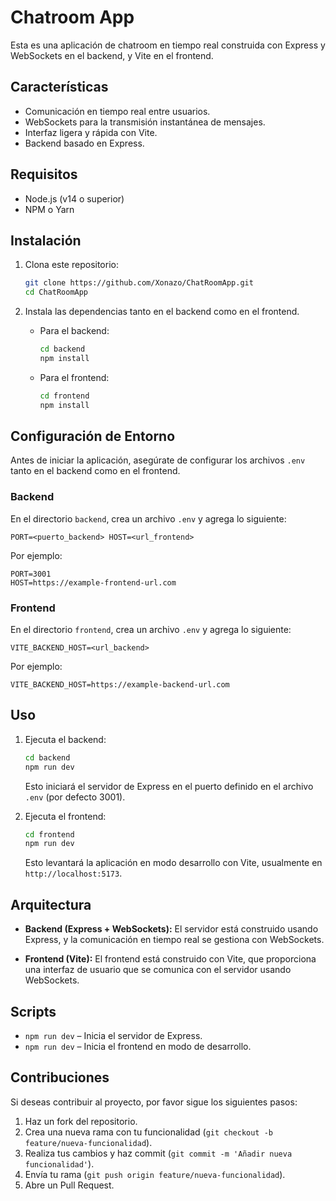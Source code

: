 # Chatroom App

Esta es una aplicación de chatroom en tiempo real construida con Express y WebSockets en el backend, y Vite en el frontend.

## Características

- Comunicación en tiempo real entre usuarios.
- WebSockets para la transmisión instantánea de mensajes.
- Interfaz ligera y rápida con Vite.
- Backend basado en Express.

## Requisitos

- Node.js (v14 o superior)
- NPM o Yarn

## Instalación

1. Clona este repositorio:

    ```bash
    git clone https://github.com/Xonazo/ChatRoomApp.git
    cd ChatRoomApp
    ```

2. Instala las dependencias tanto en el backend como en el frontend.

    - Para el backend:
      ```bash
      cd backend
      npm install
      ```

    - Para el frontend:
      ```bash
      cd frontend
      npm install
      ```

## Configuración de Entorno

Antes de iniciar la aplicación, asegúrate de configurar los archivos `.env` tanto en el backend como en el frontend.

### Backend

En el directorio `backend`, crea un archivo `.env` y agrega lo siguiente:

    PORT=<puerto_backend> HOST=<url_frontend>

Por ejemplo:


    PORT=3001
    HOST=https://example-frontend-url.com


### Frontend

En el directorio `frontend`, crea un archivo `.env` y agrega lo siguiente:

    VITE_BACKEND_HOST=<url_backend>


Por ejemplo:

    VITE_BACKEND_HOST=https://example-backend-url.com


## Uso

1. Ejecuta el backend:

    ```bash
    cd backend
    npm run dev
    ```

   Esto iniciará el servidor de Express en el puerto definido en el archivo `.env` (por defecto 3001).

2. Ejecuta el frontend:

    ```bash
    cd frontend
    npm run dev
    ```

   Esto levantará la aplicación en modo desarrollo con Vite, usualmente en `http://localhost:5173`.

## Arquitectura

- **Backend (Express + WebSockets):** El servidor está construido usando Express, y la comunicación en tiempo real se gestiona con WebSockets.
  
- **Frontend (Vite):** El frontend está construido con Vite, que proporciona una interfaz de usuario que se comunica con el servidor usando WebSockets.
## Scripts

- `npm run dev` – Inicia el servidor de Express.
- `npm run dev` – Inicia el frontend en modo de desarrollo.

## Contribuciones

Si deseas contribuir al proyecto, por favor sigue los siguientes pasos:

1. Haz un fork del repositorio.
2. Crea una nueva rama con tu funcionalidad (`git checkout -b feature/nueva-funcionalidad`).
3. Realiza tus cambios y haz commit (`git commit -m 'Añadir nueva funcionalidad'`).
4. Envía tu rama (`git push origin feature/nueva-funcionalidad`).
5. Abre un Pull Request.
